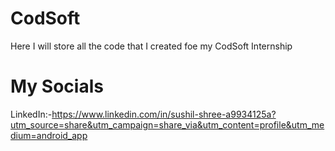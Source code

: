 # CodSoft
Here I will store all the code that I created foe my CodSoft Internship
# My Socials
LinkedIn:-https://www.linkedin.com/in/sushil-shree-a9934125a?utm_source=share&utm_campaign=share_via&utm_content=profile&utm_medium=android_app
